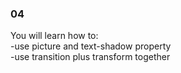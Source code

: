 
### 04  

You will learn how to:   
 -use picture and text-shadow property   
 -use transition plus transform together   


